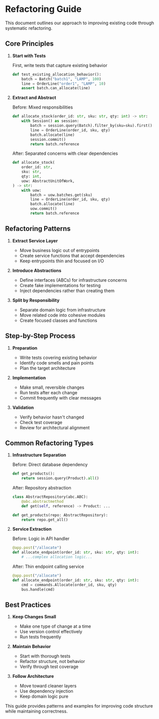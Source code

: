 # Refactoring Guide

This document outlines our approach to improving existing code through systematic refactoring.

## Core Principles

1. **Start with Tests**

   First, write tests that capture existing behavior

   ```python
   def test_existing_allocation_behavior():
       batch = Batch("batch1", "LAMP", 100)
       line = OrderLine("order1", "LAMP", 10)
       assert batch.can_allocate(line)
   ```

2. **Extract and Abstract**

   Before: Mixed responsibilities

   ```python
   def allocate_stock(order_id: str, sku: str, qty: int) -> str:
       with Session() as session:
           batch = session.query(Batch).filter_by(sku=sku).first()
           line = OrderLine(order_id, sku, qty)
           batch.allocate(line)
           session.commit()
           return batch.reference
   ```

   After: Separated concerns with clear dependencies

   ```python
   def allocate_stock(
       order_id: str,
       sku: str,
       qty: int,
       uow: AbstractUnitOfWork,
   ) -> str:
       with uow:
           batch = uow.batches.get(sku)
           line = OrderLine(order_id, sku, qty)
           batch.allocate(line)
           uow.commit()
           return batch.reference
   ```

## Refactoring Patterns

1. **Extract Service Layer**
   - Move business logic out of entrypoints
   - Create service functions that accept dependencies
   - Keep entrypoints thin and focused on I/O

2. **Introduce Abstractions**
   - Define interfaces (ABCs) for infrastructure concerns
   - Create fake implementations for testing
   - Inject dependencies rather than creating them

3. **Split by Responsibility**
   - Separate domain logic from infrastructure
   - Move related code into cohesive modules
   - Create focused classes and functions

## Step-by-Step Process

1. **Preparation**
   - Write tests covering existing behavior
   - Identify code smells and pain points
   - Plan the target architecture

2. **Implementation**
   - Make small, reversible changes
   - Run tests after each change
   - Commit frequently with clear messages

3. **Validation**
   - Verify behavior hasn't changed
   - Check test coverage
   - Review for architectural alignment

## Common Refactoring Types

1. **Infrastructure Separation**

   Before: Direct database dependency

   ```python
   def get_products():
       return session.query(Product).all()
   ```

   After: Repository abstraction

   ```python
   class AbstractRepository(abc.ABC):
       @abc.abstractmethod
       def get(self, reference) -> Product: ...

   def get_products(repo: AbstractRepository):
       return repo.get_all()
   ```

2. **Service Extraction**

   Before: Logic in API handler

   ```python
   @app.post("/allocate")
   def allocate_endpoint(order_id: str, sku: str, qty: int):
       # ...complex allocation logic...
   ```

   After: Thin endpoint calling service

   ```python
   @app.post("/allocate")
   def allocate_endpoint(order_id: str, sku: str, qty: int):
       cmd = commands.Allocate(order_id, sku, qty)
       bus.handle(cmd)
   ```

## Best Practices

1. **Keep Changes Small**
   - Make one type of change at a time
   - Use version control effectively
   - Run tests frequently

2. **Maintain Behavior**
   - Start with thorough tests
   - Refactor structure, not behavior
   - Verify through test coverage

3. **Follow Architecture**
   - Move toward cleaner layers
   - Use dependency injection
   - Keep domain logic pure

This guide provides patterns and examples for improving code structure while maintaining correctness.

